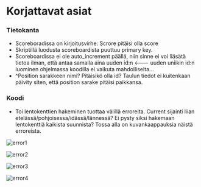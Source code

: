 # Korjattavat asiat

### Tietokanta

- Scoreboradissa on kirjoitusvirhe: Scrore pitäisi olla score
- Skriptillä luodusta scoreboardista puuttuu primary key.
- Scoreboardissa ei ole auto_increment päällä, niin sinne ei voi liäsätä tietoa ilman, että antaa samalla aina uuden id:n <--- uuden uniikin id:n luominen ohjelmassa koodilla ei vaikuta mahdolliselta...
- ^Position sarakkeen nimi? Pitäisikö olla id? Taulun tiedot ei kuitenkaan päivity siten, että position sarake pitäisi paikkansa.


### Koodi

- Toi lentokenttien hakeminen tuottaa välillä erroreita. Current sijainti liian etelässä/pohjoisessa/idässä/lännessä? Ei pysty siksi hakemaan lentokenttiä kaikista suunnista? Tossa alla on kuvankaappauksia näistä erroreista.

![error1](https://github.com/user-attachments/assets/bad06281-bab5-4455-968b-ac6e6c37e70b)

![error2](https://github.com/user-attachments/assets/66f0f550-a6dd-4056-9b91-a7885718e65a)

![error3](https://github.com/user-attachments/assets/c784e124-1930-41ea-a5f2-9d14891e3645)

![error4](https://github.com/user-attachments/assets/119085bf-6099-47eb-9881-ee3f79e2ce6b)
